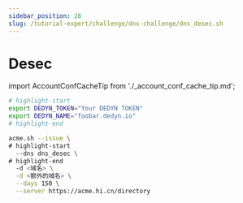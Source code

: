 ```yaml
---
sidebar_position: 28
slug: /tutorial-expert/challenge/dns-challenge/dns_desec.sh
---
```


# Desec



import AccountConfCacheTip from './_account_conf_cache_tip.md';

<AccountConfCacheTip />

```bash
# highlight-start
export DEDYN_TOKEN="Your DEDYN TOKEN"
export DEDYN_NAME="foobar.dedyn.io"
# highlight-end

acme.sh --issue \
# highlight-start
  --dns dns_desec \
# highlight-end
  -d <域名> \
  -d <额外的域名> \
  --days 150 \
  --server https://acme.hi.cn/directory
```
